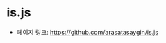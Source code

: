 is.js
==================================================
- 페이지 링크: https://github.com/arasatasaygin/is.js